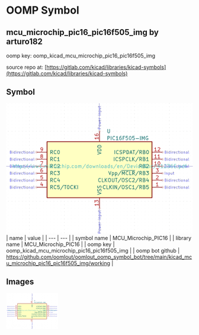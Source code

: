 # OOMP Symbol  
## mcu_microchip_pic16_pic16f505_img  by arturo182  
  
oomp key: oomp_kicad_mcu_microchip_pic16_pic16f505_img  
  
source repo at: [https://gitlab.com/kicad/libraries/kicad-symbols](https://gitlab.com/kicad/libraries/kicad-symbols)  
## Symbol  
  
[![working.png](working_600.png)](working.png)  
| name | value | 
| --- | --- | 
| symbol name | MCU_Microchip_PIC16 | 
| library name | MCU_Microchip_PIC16 | 
| oomp key | oomp_kicad_mcu_microchip_pic16_pic16f505_img | 
| oomp bot github | https://github.com/oomlout/oomlout_oomp_symbol_bot/tree/main/kicad_mcu_microchip_pic16_pic16f505_img/working | 
## Images  
  
[![working.png](working_140.png)](working.png)  
